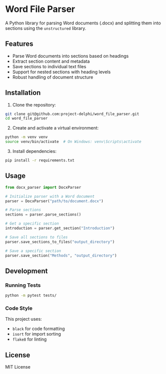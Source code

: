 # Word File Parser

A Python library for parsing Word documents (.docx) and splitting them into sections using the `unstructured` library.

## Features

- Parse Word documents into sections based on headings
- Extract section content and metadata
- Save sections to individual text files
- Support for nested sections with heading levels
- Robust handling of document structure

## Installation

1. Clone the repository:

```bash
git clone git@github.com:project-delphi/word_file_parser.git
cd word_file_parser
```

2. Create and activate a virtual environment:

```bash
python -m venv venv
source venv/bin/activate  # On Windows: venv\Scripts\activate
```

3. Install dependencies:

```bash
pip install -r requirements.txt
```

## Usage

```python
from docx_parser import DocxParser

# Initialize parser with a Word document
parser = DocxParser("path/to/document.docx")

# Parse sections
sections = parser.parse_sections()

# Get a specific section
introduction = parser.get_section("Introduction")

# Save all sections to files
parser.save_sections_to_files("output_directory")

# Save a specific section
parser.save_section("Methods", "output_directory")
```

## Development

### Running Tests

```bash
python -m pytest tests/
```

### Code Style

This project uses:

- `black` for code formatting
- `isort` for import sorting
- `flake8` for linting

## License

MIT License
